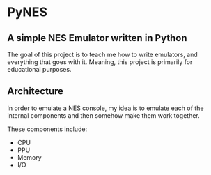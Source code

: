 # PyNES
## A simple NES Emulator written in Python
The goal of this project is to teach me how to write emulators, and everything that goes with it.
Meaning, this project is primarily for educational purposes.
## Architecture
In order to emulate a NES console, my idea is to emulate each of the internal components and then somehow make them work together.

These components include:
+ CPU
+ PPU
+ Memory
+ I/O
